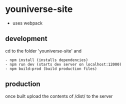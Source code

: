 # youniverse-site

- uses webpack 

## development

cd to the folder 'youniverse-site' and 

	- npm install (installs dependencies)
	- npm run dev (starts dev server on localhost:12000)
	- npm build:prod (build production files)

## production

once built upload the contents of /dist/ to the server
